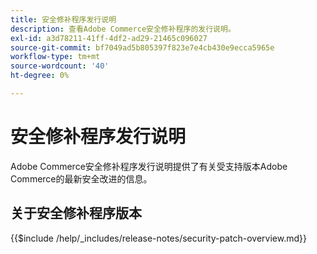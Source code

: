 ```yaml
---
title: 安全修补程序发行说明
description: 查看Adobe Commerce安全修补程序的发行说明。
exl-id: a3d78211-41ff-4df2-ad29-21465c096027
source-git-commit: bf7049ad5b805397f823e7e4cb430e9ecca5965e
workflow-type: tm+mt
source-wordcount: '40'
ht-degree: 0%

---
```



# 安全修补程序发行说明

Adobe Commerce安全修补程序发行说明提供了有关受支持版本Adobe Commerce的最新安全改进的信息。

## 关于安全修补程序版本

{{$include /help/_includes/release-notes/security-patch-overview.md}}

<!-- Last updated from includes: 2025-10-09 22:53:22 -->
